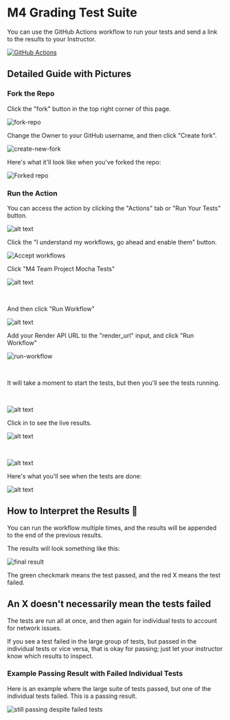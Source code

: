 # M4 Grading Test Suite

You can use the GitHub Actions workflow to run your tests and send a link to the results to your Instructor.

[![GitHub Actions](https://img.shields.io/badge/Run%20Your%20Tests-Actions-blue?logo=github)](../../actions)


## Detailed Guide with Pictures

### Fork the Repo

Click the "fork" button in the top right corner of this page.
<br />

![fork-repo](./readme-snippets/image.png)
<br />

Change the Owner to your GitHub username, and then click "Create fork".
<br />

![create-new-fork](./readme-snippets/image-1.png)
<br />

Here's what it'll look like when you've forked the repo:
<br />

![Forked repo](./readme-snippets/image-2.png)
<br />

### Run the Action

You can access the action by clicking the "Actions" tab or "Run Your Tests" button.
<br />

![alt text](./readme-snippets/image-3.png)
<br />

Click the "I understand my workflows, go ahead and enable them" button.
<br />

![Accept workflows](./readme-snippets/image-4.png)
<br />


Click "M4 Team Project Mocha Tests"
<br />

![alt text](./readme-snippets/image-5.png)

<br />

And then click "Run Workflow"
<br />

![alt text](./readme-snippets/image-6.png)
<br />


Add your Render API URL to the "render_url" input, and click "Run Workflow"
<br />

![run-workflow](./readme-snippets/image-7.png)

<br />

It will take a moment to start the tests, but then you'll see the tests running.

<br />

![alt text](./readme-snippets/image-8.png)
<br />


Click in to see the live results.
<br />

![alt text](./readme-snippets/image-9.png)
<br />

<br />

![alt text](./readme-snippets/image-10.png)
<br />

Here's what you'll see when the tests are done:
<br />

![alt text](./readme-snippets/image-11.png)
<br />

## How to Interpret the Results 🌟

You can run the workflow multiple times, and the results will be appended to the end of the previous results.

The results will look something like this:
<br />

![final result](./readme-snippets/image-12.png)
<br />

The green checkmark means the test passed, and the red X means the test failed.

## An X doesn't necessarily mean the tests failed

The tests are run all at once, and then again for individual tests to account for network issues.

If you see a test failed in the large group of tests, but passed in the individual tests or vice versa, that is okay for passing; just let your instructor know which results to inspect.
<br />

### Example Passing Result with Failed Individual Tests

Here is an example where the large suite of tests passed, but one of the individual tests failed.  This is a passing result.
<br />

![still passing despite failed tests](./readme-snippets/image-13.png)
